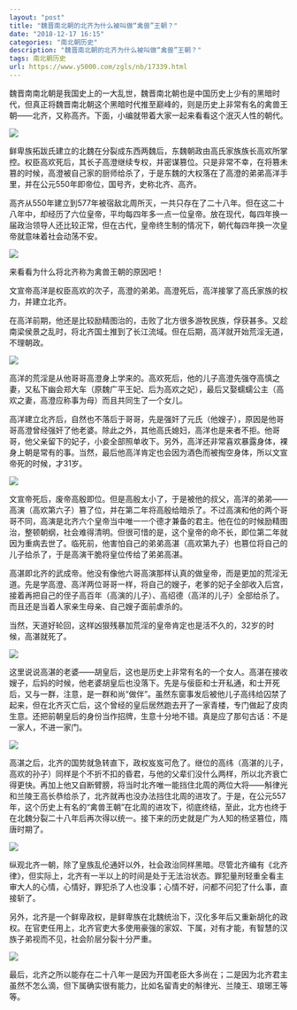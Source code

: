 ```yaml
---
layout: "post"
title: "魏晋南北朝的北齐为什么被叫做“禽兽”王朝？"
date: "2018-12-17 16:15"
categories: "南北朝历史"
description: "魏晋南北朝的北齐为什么被叫做“禽兽”王朝？"
tags: 南北朝历史
url: https://www.y5000.com/zgls/nb/17339.html
---
```






魏晋南南北朝是我国史上的一大乱世，魏晋南北朝也是中国历史上少有的黑暗时代，但真正将魏晋南北朝这个黑暗时代推至巅峰的，则是历史上非常有名的禽兽王朝——北齐，又称高齐。下面，小编就带着大家一起来看看这个泯灭人性的朝代。

![](https://img.y5000.com/uploads/allimg/170317/09252T426-0.jpg)

鲜卑族拓跋氏建立的北魏在分裂成东西两魏后，东魏朝政由高氏家族族长高欢所掌控。权臣高欢死后，其长子高澄继续专权，并密谋篡位。只是非常不幸，在将篡未篡的时候，高澄被自己家的厨师给杀了，于是东魏的大权落在了高澄的弟弟高洋手里，并在公元550年即帝位，国号齐，史称北齐、高齐。

高齐从550年建立到577年被宿敌北周所灭，一共只存在了二十八年。但在这二十八年中，却经历了六位皇帝，平均每四年多一点一位皇帝。放在现代，每四年换一届政治领导人还比较正常，但在古代，皇帝终生制的情况下，朝代每四年换一次皇帝就意味着社会动荡不安。

![](https://img.y5000.com/uploads/allimg/170317/09252R425-1.jpg)

来看看为什么将北齐称为禽兽王朝的原因吧！

文宣帝高洋是权臣高欢的次子，高澄的弟弟。高澄死后，高洋接掌了高氏家族的权力，并建立北齐。

在高洋前期，他还是比较励精图治的，击败了北方很多游牧民族，俘获甚多。又趁南梁侯景之乱时，将北齐国土推到了长江流域。但在后期，高洋就开始荒淫无道，不理朝政。

![](https://img.y5000.com/uploads/allimg/170317/09252RZ3-2.jpg)

高洋的荒淫是从他哥哥高澄身上学来的。高欢死后，他的儿子高澄先强夺高慎之妻，又私下幽会郑大车（原魏广平王妃、后为高欢之妃），最后又娶蠕蠕公主（高欢之妻，高澄应称事为母）而且共同生了一个女儿。

高洋建立北齐后，自然也不落后于哥哥，先是强奸了元氏（他嫂子），原因是他哥哥高澄曾经强奸了他老婆。除此之外，其他高氏媳妇，高洋也是来者不拒。他哥哥，他父亲留下的妃子，小妾全部照单收下。另外，高洋还非常喜欢暴露身体，裸身上朝是常有的事。当然，最后他高洋肯定也会因为酒色而被掏空身体，所以文宣帝死的时候，才31岁。

![](https://img.y5000.com/uploads/allimg/170317/09252R141-3.jpg)

文宣帝死后，废帝高殷即位。但是高殷太小了，于是被他的叔父，高洋的弟弟——高演（高欢第六子）篡了位，并在第二年将高殷给暗杀了。不过高演和他的两个哥哥不同，高演是北齐六个皇帝当中唯一一个德才兼备的君主。他在位的时候励精图治，整顿朝纲，社会难得清明。但很可惜的是，这个皇帝的命不长，即位第二年就因为重病去世了。临死前，他害怕自己的弟弟高湛（高欢第九子）也篡位将自己的儿子给杀了，于是高演干脆将皇位传给了弟弟高湛。

高湛即北齐的武成帝。他没有像他六哥高演那样认真的做皇帝，而是更加的荒淫无道。先是学高澄、高洋两位哥哥一样，将自己的嫂子，老爹的妃子全部收入后宫，接着再把自己的侄子高百年（高演的儿子）、高绍德（高洋的儿子）全部给杀了。而且还是当着人家亲生母亲、自己嫂子面前虐杀的。

当然，天道好轮回，这样凶狠残暴加荒淫的皇帝肯定也是活不久的，32岁的时候，高湛就死了。

![](https://img.y5000.com/uploads/allimg/170317/09252S1P-4.jpg)

这里说说高湛的老婆——胡皇后，这也是历史上非常有名的一个女人。高湛在接收嫂子，后妈的时候，他老婆胡皇后也没落下。先是与佞臣和士开私通，和士开死后，又与一群，注意，是一群和尚“做伴”。虽然东窗事发后被他儿子高纬给囚禁了起来，但在北齐灭亡后，这个曾经的皇后居然跑去开了一家青楼，专门做起了皮肉生意。还把前朝皇后的身份当作招牌，生意十分地不错。真是应了那句古话：不是一家人，不进一家门。

![](https://img.y5000.com/uploads/allimg/170317/09252Q252-5.jpg)

高湛之后，北齐的国势就急转直下，政权岌岌可危了。继位的高纬（高湛的儿子，高欢的孙子）同样是个不折不扣的昏君，与他的父辈们没什么两样，所以北齐衰亡得更快。再加上他又自断臂膀，将当时北齐唯一能挡住北周的两位大将——斛律光和兰陵王高长恭给杀了，北齐就再也没办法挡住北周的进攻了。于是，在公元557年，这个历史上有名的“禽兽王朝”在北周的进攻下，彻底终结，至此，北方也终于在北魏分裂二十八年后再次得以统一。接下来的历史就是广为人知的杨坚篡位，隋唐时期了。

![](https://img.y5000.com/uploads/allimg/170317/09252Q5Z-6.jpg)

纵观北齐一朝，除了皇族乱伦通奸以外，社会政治同样黑暗。尽管北齐编有《北齐律》，但实际上，北齐有一半以上的时间是处于无法治状态。罪犯量刑轻重全看主审大人的心情，心情好，罪犯杀了人也没事；心情不好，问都不问犯了什么事，直接斩了。

另外，北齐是一个鲜卑政权，是鲜卑族在北魏统治下，汉化多年后又重新胡化的政权。在官吏任用上，北齐官吏大多使用豪强的家奴、下属，对有才能，有智慧的汉族子弟视而不见，社会阶层分裂十分严重。

![](https://img.y5000.com/uploads/allimg/170317/09252R449-7.jpg)

最后，北齐之所以能存在二十八年一是因为开国老臣大多尚在；二是因为北齐君主虽然不怎么滴，但下属确实很有能力，比如名留青史的斛律光、兰陵王、琅琊王等等。
